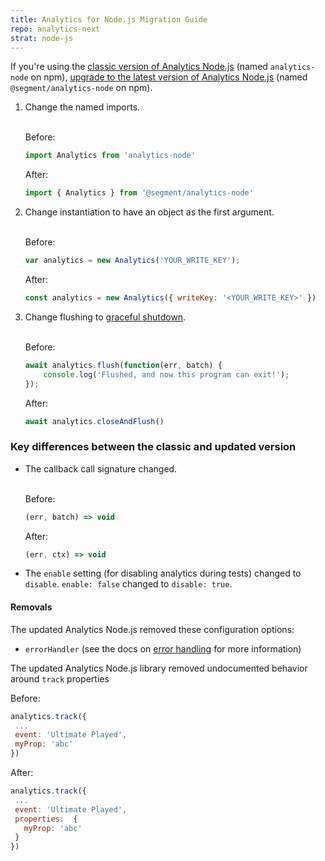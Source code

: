 ```yaml
---
title: Analytics for Node.js Migration Guide
repo: analytics-next
strat: node-js
---
```


If you're using the [classic version of Analytics Node.js](/docs/connections/sources/catalog/libraries/server/node/classic) (named `analytics-node` on npm), [upgrade to the latest version of Analytics Node.js](/docs/connections/sources/catalog/libraries/server/node/) (named `@segment/analytics-node` on npm). 

1. Change the named imports.

    <br> Before:
    ```javascript  
    import Analytics from 'analytics-node'
    ```

    After:
    ```javascript
    import { Analytics } from '@segment/analytics-node'
    ```
2. Change instantiation to have an object as the first argument.

    <br> Before:
    ```javascript  
    var analytics = new Analytics('YOUR_WRITE_KEY');
    ```

    After:
    ```javascript
    const analytics = new Analytics({ writeKey: '<YOUR_WRITE_KEY>' })
    ```
3. Change flushing to [graceful shutdown](/docs/connections/sources/catalog/libraries/server/node/#graceful-shutdown). 

     <br> Before:
    ```javascript  
    await analytics.flush(function(err, batch) {
        console.log('Flushed, and now this program can exit!');
    });
    ```

    After:
    ```javascript
    await analytics.closeAndFlush()
    ```

### Key differences between the classic and updated version     

* The callback call signature changed. 

    <br>Before:
    ```javascript  
    (err, batch) => void
    ```

    After:
    ```javascript
    (err, ctx) => void
    ```

* The `enable` setting (for disabling analytics during tests) changed to `disable`. `enable: false` changed to `disable: true`.

#### Removals
The updated Analytics Node.js removed these configuration options:
- `errorHandler` (see the docs on [error handling](/docs/connections/sources/catalog/libraries/server/node//#error-handling) for more information)

The updated Analytics Node.js library removed undocumented behavior around `track` properties 

Before:
    
```javascript  
analytics.track({
 ...
 event: 'Ultimate Played',
 myProp: 'abc'
})
```

After:

```javascript
analytics.track({
 ...
 event: 'Ultimate Played',
 properties:  {
   myProp: 'abc'
 }
})
```
